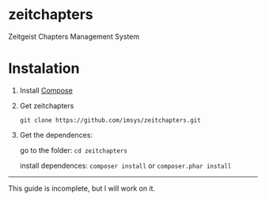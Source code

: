 zeitchapters
============

Zeitgeist Chapters Management System


Instalation
============

1. Install [Compose](https://getcomposer.org/) 

2. Get zeitchapters
    
    `git clone https://github.com/imsys/zeitchapters.git`

3. Get the dependences:

    go to the folder: `cd zeitchapters`
    
    install dependences: `composer install` or `composer.phar install`
    
    
    
-------

This guide is incomplete, but I will work on it.